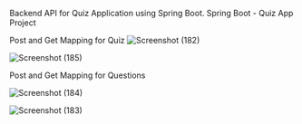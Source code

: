 Backend API for Quiz Application using Spring Boot.
Spring Boot - Quiz App Project

Post and Get Mapping for Quiz
![Screenshot (182)](https://github.com/Rohith2050/Codes/assets/87187293/72b97c45-978d-474d-abaf-50d0bc63d4b7)

![Screenshot (185)](https://github.com/Rohith2050/Codes/assets/87187293/a8c860ff-3d61-4a8f-868a-ecbdf3c32396)

Post and Get Mapping for Questions

![Screenshot (184)](https://github.com/Rohith2050/Codes/assets/87187293/fd29477d-0bd2-4bb7-87aa-a13bddc25f8b)

![Screenshot (183)](https://github.com/Rohith2050/Codes/assets/87187293/61f0a932-e506-484b-ae43-97b423ff75a2)
